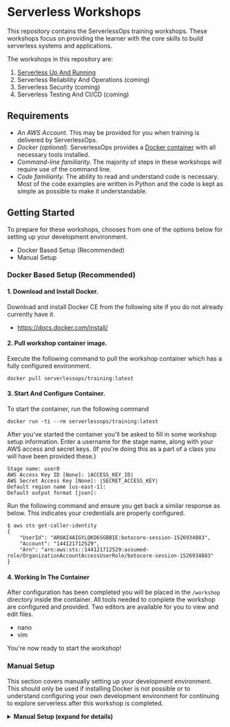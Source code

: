 # Serverless Workshops

This repository contains the ServerlessOps training workshops. These workshops focus on providing the learner with the core skills to build serverless systems and applications.

The workshops in this repository are:

1) [Serverless Up And Running](./01-up-and-running/README.md)
1) Serverless Reliability And Operations (coming)
1) Serverless Security (coming)
1) Serverless Testing And CI/CD (coming)


## Requirements
* _An AWS Account._ This may be provided for you when training is delivered by ServerlessOps.
* _Docker (optional)._ ServerlessOps provides a [Docker container](https://github.com/ServerlessOpsIO/serverlessops-training-docker) with all necessary tools installed.
* _Command-line familiarity._ The majority of steps in these workshops will require use of the command line.
* _Code familiarity._ The ability to read and understand code is necessary. Most of the code examples are written in Python and the code is kept as simple as possible to make it understandable.

## Getting Started
To prepare for these workshops, chooses from one of the options below for setting up your development environment.

* Docker Based Setup (Recommended)
* Manual Setup

### Docker Based Setup (Recommended)

#### 1. Download and Install Docker.

Download and install Docker CE from the following site if you do not already currently have it.

* https://docs.docker.com/install/

#### 2. Pull workshop container image.

Execute the following command to pull the workshop container which has a fully configured environment.

```
docker pull serverlessops/training:latest
```

#### 3. Start And Configure Container.

To start the container, run the following command

```
docker run -ti --rm serverlessops/training:latest
```

After you've started the container you'll be asked to fill in some workshop setup information. Enter a username for the stage name, along with your AWS access and secret keys. (If you're doing this as a part of a class you will have been provided these.)

```
Stage name: user0
AWS Access Key ID [None]: |ACCESS_KEY_ID|
AWS Secret Access Key [None]: |SECRET_ACCESS_KEY|
Default region name [us-east-1]:
Default output format [json]:
```

Run the following command and ensure you get back a similar response as below. This indicates your credentials are properly configured.

```
$ aws sts get-caller-identity
{
    "UserId": "AROAI4AIGYLQKD6SGBBIE:botocore-session-1526934883",
    "Account": "144121712529",
    "Arn": "arn:aws:sts::144121712529:assumed-role/OrganizationAccountAccessUserRole/botocore-session-1526934883"
}
```

#### 4. Working In The Container

After configuration has been completed you will be placed in the `/workshop` directory inside the container. All tools needed to complete the workshop are configured and provided. Two editors are available for you to view and edit files.

* nano
* vim

You're now ready to start the workshop!

### Manual Setup
This section covers manually setting up your development environment. This should only be used if installing Docker is not possible or to understand configuring your own development environment for continuing to explore serverless after this workshop is completed.

<details>
<summary><strong>Manual Setup (expand for details)</strong></summary><p>

#### __NodeJS / NPM__
Our chosen tool for managing serverless systems is written in JavaScript so you will need a Node.JS runtime and package manager. Please install by using one of the methods below.

* Mac / Homebrew:
```
brew update && brew install node
```
* Windows / Linux / Generic: Install the latest stable or LTS release located here: [https://nodejs.org/en/download/](https://nodejs.org/en/download/)

#### __Serverless Framework__
[Serverless Framework](https://serverless.com/framework/) is our chosen tool for managing deployment of serverless systems.

* All OSes:
```
$ npm install -g serverless
```

#### __Python:__
Our application platform is written in Python 3.6 and we will need a Python runtime installed.
<!--
__FIXME:__ Need Pyenv too; remember to set `python3.6` as python executable. `pyenv virtualenv -p python3.6 3.6`
-->
* Mac / Homebrew:
```
brew update && brew install node
```
* Windows / Generic: Install the latest version of Python 3.6 located here: [https://www.python.org/downloads/](https://www.python.org/downloads/)

In addition, you may find [pyenv](https://github.com/pyenv/pyenv) useful for managing Python virtual environments.

* Mac / Homebrew:
```
brew update && brew install pyenv
```
* Windows / Linux / Generic
```
curl -L https://github.com/pyenv/pyenv-installer/raw/master/bin/pyenv-installer | bash
```

### AWS Account Setup

Configure AWS credentials by creating the following files if they do not exist for you already, and add the following contents to them. You'll be given an AWS_ACCESS_KEY_ID and AWS_SECRET_ACCESS_KEY at the start of class to fill in below.

_~/.aws/config_
```
[profile training-prime]
region = us-east-1
output = json

[profile training-dev]
region = us-east-1
output = json

[profile training-prod]
region = us-east-1
output = json
```

_~/.aws/credentials_
```
[training-prime]
aws_access_key_id = %%AWS_ACCESS_KEY_ID%%
aws_secret_access_key = %%AWS_SECRET_ACCESS_KEY%%

[training-dev]
source_profile = training-prime
role_arn = arn:aws:iam::144121712529:role/OrganizationAccountAccessUserRole

[training-prod]
source_profile = training-prime
role_arn = arn:aws:iam::820506766567:role/OrganizationAccountAccessUserRole

```

Lastly, set the following variables in your shell environment. You'll be given a USERNAME when assigned your AWS_ACCESS_KEY_ID and AWS_SECRET_ACCESS_KEY

```
$ export SLS_STAGE=%%USERNAME%%
$ export AWS_DEFAULT_PROFILE=training-dev
```

### Clone this Github repository

Finally, clone this Github repository and initialize the git submodules.

```
$ git clone https://github.com/ServerlessOpsIO/aws-serverless-workshops.git
$ cd aws-serverless-workshops
$ git submodule init
```

</p></details>


